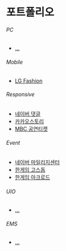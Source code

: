 # 포트폴리오
###### PC
- [...](READEME.md)

###### Mobile
- [LG Fashion](LG_Fashion(Mobile)/READEME.md)

###### Responsive
- [네이버 댓글](네이버_댓글(Rsponsive)/READEME.md)
- [카카오스토리](카카오스토리(Rsponsive)/READEME.md)
- [MBC 공연티켓](MBC_공연티켓(Rsponsive)/READEME.md)

###### Event
- [네이버 마일리지센터](네이버_마일리지센터(Event)/READEME.md)
- [한게임 고스돕](한게임_고스돕(Event)/READEME.md)
- [한게임 아크로드](한게임_아크로드(Event)/READEME.md)

###### UIO
- [...](READEME.md)

###### EMS
- [...](READEME.md)
